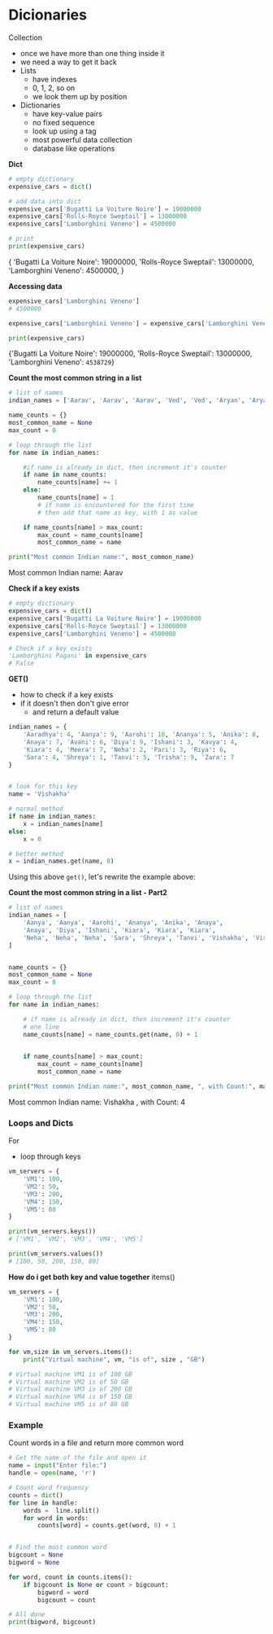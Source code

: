 # Dicionaries
Collection
- once we have more than one thing inside it
- we need a way to get it back
- Lists
    - have indexes
    - 0, 1, 2, so on
    - we look them up by position
- Dictionaries
    - have key-value pairs
    - no fixed sequence
    - look up using a tag
    - most powerful data collection
    - database like operations


**Dict**
```python
# empty dictionary
expensive_cars = dict()

# add data into dict
expensive_cars['Bugatti La Voiture Noire'] = 19000000
expensive_cars['Rolls-Royce Sweptail'] = 13000000
expensive_cars['Lamborghini Veneno'] = 4500000

# print
print(expensive_cars)

```
{
    'Bugatti La Voiture Noire': 19000000,
    'Rolls-Royce Sweptail': 13000000,
    'Lamborghini Veneno': 4500000,
}



**Accessing data**
```python
expensive_cars['Lamborghini Veneno']
# 4500000

expensive_cars['Lamborghini Veneno'] = expensive_cars['Lamborghini Veneno'] + 38729

print(expensive_cars)
```
{'Bugatti La Voiture Noire': 19000000, 'Rolls-Royce Sweptail': 13000000, 'Lamborghini Veneno': `4538729`}


**Count the most common string in a list**
```python
# list of names
indian_names = ['Aarav', 'Aarav', 'Aarav', 'Ved', 'Ved', 'Aryan', 'Aryan', 'Ishaan', 'Ishaan', 'Ishaan', 'Aarav', 'Aryan']

name_counts = {}
most_common_name = None
max_count = 0

# loop through the list
for name in indian_names:

    #if name is already in dict, then increment it's counter
    if name in name_counts:
        name_counts[name] += 1
    else:
        name_counts[name] = 1
        # if name is encountered for the first time
        # then add that name as key, with 1 as value

    if name_counts[name] > max_count:
        max_count = name_counts[name]
        most_common_name = name

print("Most common Indian name:", most_common_name)
```
Most common Indian name: Aarav



**Check if a key exists**
```python
# empty dictionary
expensive_cars = dict()
expensive_cars['Bugatti La Voiture Noire'] = 19000000
expensive_cars['Rolls-Royce Sweptail'] = 13000000
expensive_cars['Lamborghini Veneno'] = 4500000

# Check if a key exists
'Lamborghini Pagani' in expensive_cars
# False
```


**GET()**
- how to check if a key exists 
- if it doesn't then don't give error
    - and return a default value
```python
indian_names = {
    'Aaradhya': 4, 'Aanya': 9, 'Aarohi': 10, 'Ananya': 5, 'Anika': 8,
    'Anaya': 7, 'Avani': 6, 'Diya': 9, 'Ishani': 3, 'Kavya': 4,
    'Kiara': 4, 'Meera': 7, 'Neha': 2, 'Pari': 3, 'Riya': 6,
    'Sara': 4, 'Shreya': 1, 'Tanvi': 5, 'Trisha': 9, 'Zara': 7
}


# look for this key
name = 'Vishakha'

# normal method
if name in indian_names:
    x = indian_names[name]
else:
    x = 0

# better method
x = indian_names.get(name, 0)
```

Using this above `get()`, let's rewrite the example above:

**Count the most common string in a list - Part2**
```python
# list of names
indian_names = [
    'Aanya', 'Aanya', 'Aarohi', 'Ananya', 'Anika', 'Anaya',
    'Anaya', 'Diya', 'Ishani', 'Kiara', 'Kiara', 'Kiara',
    'Neha', 'Neha', 'Neha', 'Sara', 'Shreya', 'Tanvi', 'Vishakha', 'Vishakha', 'Vishakha', 'Vishakha', 'Zara'
]


name_counts = {}
most_common_name = None
max_count = 0

# loop through the list
for name in indian_names:

    # if name is already in dict, then increment it's counter
    # one line
    name_counts[name] = name_counts.get(name, 0) + 1
    

    if name_counts[name] > max_count:
        max_count = name_counts[name]
        most_common_name = name

print("Most common Indian name:", most_common_name, ", with Count:", max_count)
```
Most common Indian name: Vishakha , with Count: 4


### Loops and Dicts
For
- loop through keys

```python
vm_servers = {
    'VM1': 100,
    'VM2': 50,
    'VM3': 200,
    'VM4': 150,
    'VM5': 80
}

print(vm_servers.keys())
# ['VM1', 'VM2', 'VM3', 'VM4', 'VM5']

print(vm_servers.values())
# [100, 50, 200, 150, 80]
```

**How do i get both key and value together**
items()
```python
vm_servers = {
    'VM1': 100,
    'VM2': 50,
    'VM3': 200,
    'VM4': 150,
    'VM5': 80
}

for vm,size in vm_servers.items():
    print("Virtual machine", vm, "is of", size , "GB")

# Virtual machine VM1 is of 100 GB
# Virtual machine VM2 is of 50 GB
# Virtual machine VM3 is of 200 GB
# Virtual machine VM4 is of 150 GB
# Virtual machine VM5 is of 80 GB

```

### Example
Count words in a file and return more common word
```python
# Get the name of the file and open it
name = input("Enter file:")
handle = open(name, 'r')

# Count word frequency
counts = dict()
for line in handle:
    words =  line.split()
    for word in words:
        counts[word] = counts.get(word, 0) + 1


# Find the most common word
bigcount = None
bigword = None

for word, count in counts.items():
    if bigcount is None or count > bigcount:
        bigword = word
        bigcount = count

# All done
print(bigword, bigcount)

```
```python
```
```python
```
```python
```
```python
```